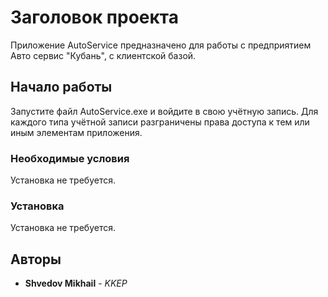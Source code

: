 # Заголовок проекта

Приложение AutoService предназначено для работы с предприятием Авто сервис "Кубань", с клиентской базой.

## Начало работы

Запустите файл AutoService.exe и войдите в свою учётную запись. Для каждого типа учётной записи разграничены права доступа к тем или иным элементам приложения.

### Необходимые условия

Установка не требуется.

### Установка

Установка не требуется.

## Авторы

* **Shvedov Mikhail** - *KKEP*


